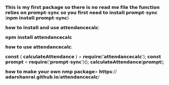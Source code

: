 𝗧𝗵𝗶𝘀 𝗶𝘀 𝗺𝘆 𝗳𝗶𝗿𝘀𝘁 𝗽𝗮𝗰𝗸𝗮𝗴𝗲 𝘀𝗼 𝘁𝗵𝗲𝗿𝗲 𝗶𝘀 𝗻𝗼 𝗿𝗲𝗮𝗱 𝗺𝗲 𝗳𝗶𝗹𝗲 
𝘁𝗵𝗲 𝗳𝘂𝗻𝗰𝘁𝗶𝗼𝗻 𝗿𝗲𝗹𝗶𝗲𝘀 𝗼𝗻 𝗽𝗿𝗼𝗺𝗽𝘁-𝘀𝘆𝗻𝗰 𝘀𝗼 𝘆𝗼𝘂 𝗳𝗶𝗿𝘀𝘁 𝗻𝗲𝗲𝗱 𝘁𝗼 𝗶𝗻𝘀𝘁𝗮𝗹𝗹 𝗽𝗿𝗼𝗺𝗽𝘁-𝘀𝘆𝗻𝗰 (𝗻𝗽𝗺 𝗶𝗻𝘀𝘁𝗮𝗹𝗹 𝗽𝗿𝗼𝗺𝗽𝘁-𝘀𝘆𝗻𝗰)

𝗵𝗼𝘄 𝘁𝗼 𝗶𝗻𝘀𝘁𝗮𝗹𝗹 𝗮𝗻𝗱 𝘂𝘀𝗲 𝗮𝘁𝘁𝗲𝗻𝗱𝗮𝗻𝗰𝗲𝗰𝗮𝗹𝗰:

𝗻𝗽𝗺 𝗶𝗻𝘀𝘁𝗮𝗹𝗹 𝗮𝘁𝘁𝗲𝗻𝗱𝗮𝗻𝗰𝗲𝗰𝗮𝗹𝗰

𝗵𝗼𝘄 𝘁𝗼 𝘂𝘀𝗲 𝗮𝘁𝘁𝗲𝗻𝗱𝗮𝗻𝗰𝗲𝗰𝗮𝗹𝗰:

𝗰𝗼𝗻𝘀𝘁 { 𝗰𝗮𝗹𝗰𝘂𝗹𝗮𝘁𝗲𝗔𝘁𝘁𝗲𝗻𝗱𝗮𝗻𝗰𝗲 } = 𝗿𝗲𝗾𝘂𝗶𝗿𝗲('𝗮𝘁𝘁𝗲𝗻𝗱𝗮𝗻𝗰𝗲𝗰𝗮𝗹𝗰'); 𝗰𝗼𝗻𝘀𝘁 𝗽𝗿𝗼𝗺𝗽𝘁 = 𝗿𝗲𝗾𝘂𝗶𝗿𝗲('𝗽𝗿𝗼𝗺𝗽𝘁-𝘀𝘆𝗻𝗰')(); 𝗰𝗮𝗹𝗰𝘂𝗹𝗮𝘁𝗲𝗔𝘁𝘁𝗲𝗻𝗱𝗮𝗻𝗰𝗲(𝗽𝗿𝗼𝗺𝗽𝘁);

𝗵𝗼𝘄 𝘁𝗼 𝗺𝗮𝗸𝗲 𝘆𝗼𝘂𝗿 𝗼𝘄𝗻 𝗻𝗺𝗽 𝗽𝗮𝗰𝗸𝗮𝗴𝗲> 𝗵𝘁𝘁𝗽𝘀://𝗮𝗱𝗮𝗿𝘀𝗵𝗮𝗻𝗿𝗮𝗶.𝗴𝗶𝘁𝗵𝘂𝗯.𝗶𝗼/𝗮𝘁𝘁𝗲𝗻𝗱𝗮𝗻𝗰𝗲𝗰𝗮𝗹𝗰/
